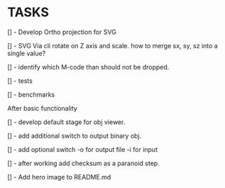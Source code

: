 # TASKS

[] - Develop Ortho projection for SVG

[] - SVG Via cli rotate on Z axis and scale.
     how to merge sx, sy, sz into a single value?

[] - identify which M-code than should not be dropped.

[] - tests

[] - benchmarks

After basic functionality

[] - develop default stage for obj viewer.

[] - add additional switch to output binary obj.

[] - add optional switch -o for output file -i for input

[] - after working add checksum as a paranoid step.

[] - Add hero image to README.md
